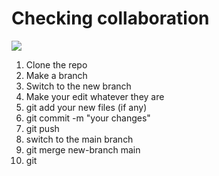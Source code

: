 # Checking collaboration

![](https://iti.gov.eg/assets/images/ColoredLogo.svg)

1. Clone the repo
2. Make a branch
3. Switch to the new branch
4. Make your edit whatever they are
5. git add your new files (if any)
6. git commit -m "your changes"
7. git push
8. switch to the main branch
9. git merge new-branch main
10. git
